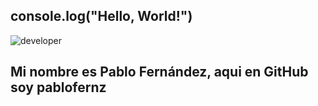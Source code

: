 
## console.log("Hello, World!")
![developer](https://github.com/pablofernz/pablofernz/assets/122618014/1a9b7b7f-158e-4f4a-a115-4f7eea527d19)</h1>

<h2>Mi nombre es Pablo Fernández, aqui en GitHub soy pablofernz</h2>
